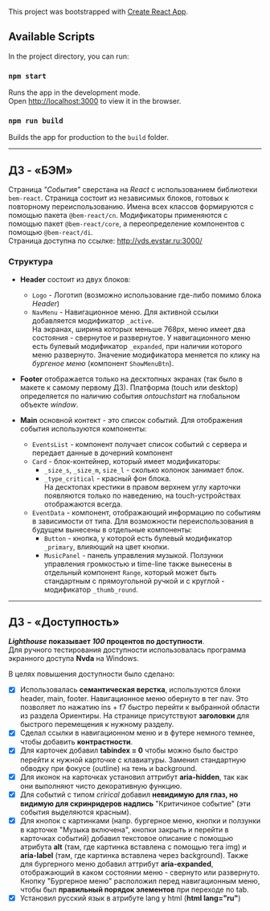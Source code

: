 This project was bootstrapped with [Create React App](https://github.com/facebook/create-react-app).

## Available Scripts

In the project directory, you can run:

### `npm start`

Runs the app in the development mode.<br>
Open [http://localhost:3000](http://localhost:3000) to view it in the browser.

### `npm run build`

Builds the app for production to the `build` folder.<br>
___

## ДЗ - «БЭМ»
Страница *"События"* сверстана на *React* с использованием библиотеки `bem-react`.
Страница состоит из независимых блоков, готовых к повторному переиспользованию. Имена всех классов формируются с помощью пакета `@bem-react/cn`. Модификаторы применяются с помощью пакет `@bem-react/core`, а переопределение компонентов с помощью `@bem-react/di`.  
Страница доступна по ссылке: http://vds.evstar.ru:3000/

### Структура
- **Header** состоит из двух блоков:
  - `Logo` - Логотип (возможно использование где-либо помимо блока *Header*)  
  - `NavMenu` - Навигационное меню. Для активной ссылки добавляется модификатор `_active`.  
  На экранах, ширина которых меньше 768px, меню имеет два состояния - свернутое и развернутое. У навигационного меню есть булевый модификатор `_expanded`, при наличии которого меню развернуто. Значение модификатора меняется по клику на *бургеное меню* (компонент `ShowMenuBtn`).  

- **Footer** отображается только на десктопных экранах (так было в макете к самому первому ДЗ). Платформа (touch или desktop) определяется по наличию события *ontouchstart* на глобальном объекте *window*.  

- **Main** основной контект - это список событий. Для отображения события используются компоненты:
  - `EventsList` - компонент получает список событий с сервера и передает данные в дочерний компонент    
  - `Card` - блок-контейнер, который имеет модификаторы:  
    - `_size_s`, `_size_m`, `size_l` - сколько колонок занимает блок.  
    - `_type_critical` - красный фон блока.  
    На десктопах крестики в правом верхнем углу карточки появляются только по наведению, на touch-устройствах отображаются всегда.  
  - `EventData` - компонент, отображающий информацию по событиям в зависимости от типа. Для возможности переиспользования в будущем вынесены в отдельные компоненты:  
    - `Button` - кнопка, у которой есть булевый модификатор `_primary`, влияющий на цвет кнопки.  
    - `MusicPanel` - панель управления музыкой. Ползунки управления громкостью и time-line также вынесены в отдельный компонент `Range`, который может быть стандартным с прямоугольной ручкой и с круглой - модификатор `_thumb_round`.  
___

## ДЗ - «Доступность»
***Lighthouse* показывает *100* процентов по доступности**.  
Для ручного тестирования доступности использовалась программа экранного доступа **Nvda** на Windows.  
  
В целях повышения доступности было сделано:  
- [x] Использовалась **семантическая верстка**, используются блоки header, main, footer. Навигационное меню обернуто в тег nav. Это позволяет по нажатию ins + f7 быстро перейти к выбранной области из раздела Ориентиры. На странице присутствуют **заголовки** для быстрого перемещения к нужному разделу.  
- [x] Сделал ссылки в навигационном меню и в футере немного темнее, чтобы добавить **контрастности**.  
- [x] Для карточек добавил **tabindex = 0** чтобы можно было быстро перейти к нужной карточке с клавиатуры. Заменил стандартную обводку при фокусе (outline) на тень и background.  
- [x] Для иконок на карточках установил аттрибут **aria-hidden**, так как они выполняют чисто декоративную функцию.  
- [x] Для событий с типом *crirical* добавил **невидимую для глаз, но видимую для скринридеров надпись** "Критичиное событие" (эти события выделяются красным).  
- [x] Для кнопок с картинками (напр. бургерное меню, кнопки и ползунки в карточке "Музыка включена", кнопки закрыть и перейти в карточках событий) добавил текстовое описание с помощью атрибута **alt** (там, где картинка вставлена с помощью тега img) и **aria-label** (там, где картинка вставлена через background). Также для бургерного меню добавил аттрибут **aria-expanded**, отображающий в каком состоянии меню - свернуто или развернуто. Кнопку "Бургерное меню" расположил перед навигационным меню, чтобы был **правильный порядок элементов** при переходе по tab.  
- [x] Установил русский язык в атрибуте lang у html (**html lang="ru"**)  
